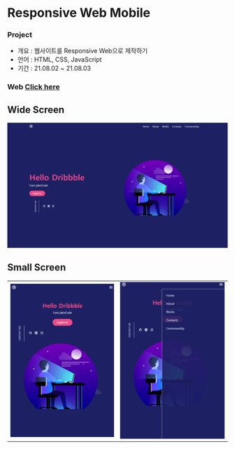 # Responsive Web Mobile

### Project

- 개요 : 웹사이트를 Responsive Web으로 제작하기
- 언어 : HTML, CSS, JavaScript
- 기간 : 21.08.02 ~ 21.08.03

### Web [Click here](https://won-jin-lee.github.io/page-web-responsive-mobile)

## Wide Screen

![wide](img/widescreen.PNG)

## Small Screen

|                               |                           |
| ----------------------------- | ------------------------- |
| ![small](img/smallscreen.png) | ![small](img/listBtn.png) |
